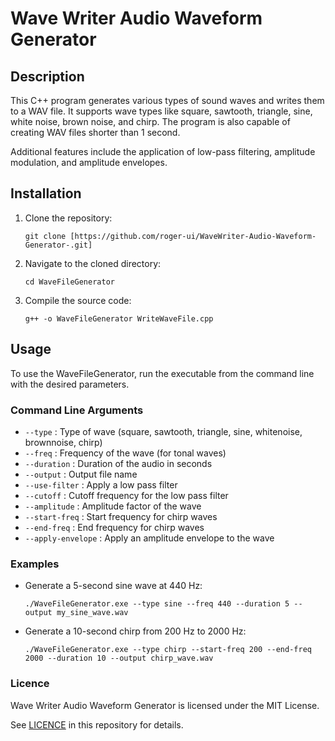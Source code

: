 # Wave Writer Audio Waveform Generator

## Description
This C++ program generates various types of sound waves and writes them to a WAV file. It supports wave types like square, sawtooth, triangle, sine, white noise, brown noise, and chirp. The program is also capable of creating WAV files shorter than 1 second. 

Additional features include the application of low-pass filtering, amplitude modulation, and amplitude envelopes.

## Installation

1. Clone the repository:
   ```
   git clone [https://github.com/roger-ui/WaveWriter-Audio-Waveform-Generator-.git]
   ```
2. Navigate to the cloned directory:
   ```
   cd WaveFileGenerator
   ```
3. Compile the source code:
   ```
   g++ -o WaveFileGenerator WriteWaveFile.cpp
   ```


## Usage

To use the WaveFileGenerator, run the executable from the command line with the desired parameters.

### Command Line Arguments

- `--type` : Type of wave (square, sawtooth, triangle, sine, whitenoise, brownnoise, chirp)
- `--freq` : Frequency of the wave (for tonal waves)
- `--duration` : Duration of the audio in seconds
- `--output` : Output file name
- `--use-filter` : Apply a low pass filter
- `--cutoff` : Cutoff frequency for the low pass filter
- `--amplitude` : Amplitude factor of the wave
- `--start-freq` : Start frequency for chirp waves
- `--end-freq` : End frequency for chirp waves
- `--apply-envelope` : Apply an amplitude envelope to the wave

### Examples

- Generate a 5-second sine wave at 440 Hz:
  ```
  ./WaveFileGenerator.exe --type sine --freq 440 --duration 5 --output my_sine_wave.wav
  ```
- Generate a 10-second chirp from 200 Hz to 2000 Hz:
  ```
  ./WaveFileGenerator.exe --type chirp --start-freq 200 --end-freq 2000 --duration 10 --output chirp_wave.wav
  ```

### Licence 

Wave Writer Audio Waveform Generator is licensed under the MIT License. 

See [LICENCE](https://github.com/roger-ui/WaveWriter-Audio-Waveform-Generator-/blob/master/LICENSE.txt) in this repository for details.

